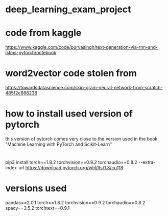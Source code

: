 # deep_learning_exam_project

# code from kaggle
https://www.kaggle.com/code/purvasingh/text-generation-via-rnn-and-lstms-pytorch/notebook

# word2vector code stolen from
https://towardsdatascience.com/skip-gram-neural-network-from-scratch-485f2e688238

# how to install used version of pytorch
this version of pytorch comes very close to the version used in the book "Machine Learning with PyTorch and Scikit-Learn"

#

pip3 install torch==1.8.2 torchvision==0.9.2 torchaudio==0.8.2 --extra-index-url https://download.pytorch.org/whl/lts/1.8/cu118


# versions used
pandas==2.0.1
torch==1.8.2
torchvision==0.9.2
torchaudio==0.8.2
spacy==3.5.2
torchtext==0.9.1
